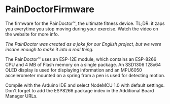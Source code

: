 # PainDoctorFirmware

The firmware for the PainDoctor™, the ultimate fitness device. TL;DR: it zaps you everytime you stop moving during your exercise. Watch the video on the website for more info.

_The PainDoctor was created as a joke for our English project, but we were insane enough to make it into a real thing._

The PainDoctor™ uses an ESP-12E module, which contains an ESP-8266 CPU and 4 MB of Flash memory on a single package. An SSD1306 128x64 OLED display is used for displaying information and an MPU6050 accelerometer mounted on a spring from a pen is used for detecting motion.

Compile with the Arduino IDE and select NodeMCU 1.0 with default settings. Don't forget to add the ESP8266 package index in the Additional Board Manager URLs.
